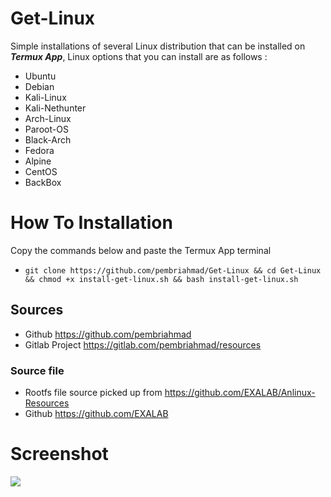 # Get-Linux

Simple installations of several Linux distribution that can be installed on ***Termux App***, Linux options that you can install are as follows :
* Ubuntu
* Debian
*  Kali-Linux
* Kali-Nethunter
* Arch-Linux
* Paroot-OS
* Black-Arch
* Fedora
* Alpine
* CentOS
* BackBox

# How To Installation

Copy the commands below and paste the Termux App terminal

* ```git clone https://github.com/pembriahmad/Get-Linux && cd Get-Linux && chmod +x install-get-linux.sh && bash install-get-linux.sh```

## Sources
* Github https://github.com/pembriahmad
* Gitlab Project https://gitlab.com/pembriahmad/resources

### Source file
* Rootfs file source picked up from https://github.com/EXALAB/Anlinux-Resources
* Github https://github.com/EXALAB

# Screenshot
![](https://gitlab.com/pembriahmad/resources/-/raw/master/Linux-Installer/Screenshot_20201005-163936.jpg)
